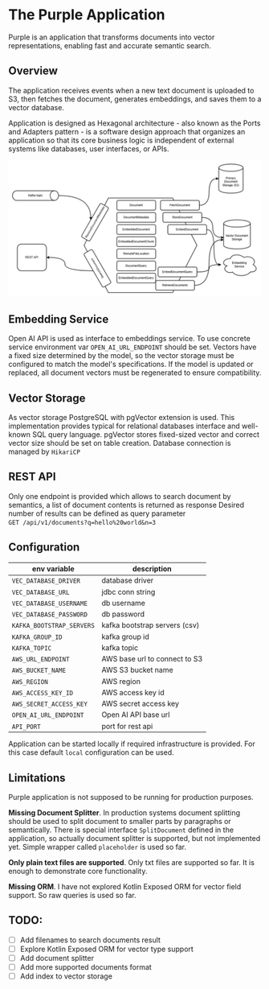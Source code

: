 # The Purple Application

Purple is an application that transforms documents into vector representations, enabling fast and accurate semantic search.

## Overview

The application receives events when a new text document is uploaded to S3, then fetches the document, generates embeddings, 
and saves them to a vector database. 

Application is designed as Hexagonal architecture - also known as the Ports and Adapters pattern - is a software design 
approach that organizes an application so that its core business logic is independent of external systems like databases, 
user interfaces, or APIs.

![architecture](docs/architecture.png)

## Embedding Service
Open AI API is used as interface to embeddings service. To use concrete service environment var `OPEN_AI_URL_ENDPOINT` should be set.
Vectors have a fixed size determined by the model, so the vector storage must be configured to match the model's specifications. 
If the model is updated or replaced, all document vectors must be regenerated to ensure compatibility.

## Vector Storage
As vector storage PostgreSQL with pgVector extension is used. This implementation provides typical for relational databases
interface and well-known SQL query language. pgVector stores fixed-sized vector and correct vector size should be set on table 
creation. Database connection is managed by `HikariCP`

## REST API
Only one endpoint is provided which allows to search document by semantics, a list of document contents is returned as response
Desired number of results can be defined as query parameter  
`GET /api/v1/documents?q=hello%20world&n=3`

## Configuration
| env variable              | description                   |
|---------------------------|-------------------------------|
| `VEC_DATABASE_DRIVER`     | database driver               |
| `VEC_DATABASE_URL`        | jdbc conn string              |
| `VEC_DATABASE_USERNAME`   | db username                   |
| `VEC_DATABASE_PASSWORD`   | db password                   |
| `KAFKA_BOOTSTRAP_SERVERS` | kafka bootstrap servers (csv) |
| `KAFKA_GROUP_ID`          | kafka group id                |
| `KAFKA_TOPIC`             | kafka topic                   |
| `AWS_URL_ENDPOINT`        | AWS base url to connect to S3 |
| `AWS_BUCKET_NAME`         | AWS S3 bucket name            |
| `AWS_REGION`              | AWS region                    |
| `AWS_ACCESS_KEY_ID`       | AWS access key id             |
| `AWS_SECRET_ACCESS_KEY`   | AWS secret access key         |
| `OPEN_AI_URL_ENDPOINT`    | Open AI API base url          |
| `API_PORT`                | port for rest api             |

Application can be started locally if required infrastructure is provided. For this case default `local` configuration can be used.

## Limitations
Purple application is not supposed to be running for production purposes.  

**Missing Document Splitter**. In production systems document splitting should be used to split document to smaller parts
by paragraphs or semantically. There is special interface `SplitDocument` defined in the application, so actually document splitter is supported,
but not implemented yet. Simple wrapper called `placeholder` is used so far.

**Only plain text files are supported**. Only txt files are supported so far. It is enough to demonstrate core functionality.

**Missing ORM**. I have not explored Kotlin Exposed ORM for vector field support. So raw queries is used so far.

## TODO:

- [ ] Add filenames to search documents result
- [ ] Explore Kotlin Exposed ORM for vector type support
- [ ] Add document splitter
- [ ] Add more supported documents format
- [ ] Add index to vector storage
